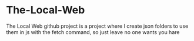 # The-Local-Web
 The Local Web github project is a project where I create json folders to use them in js with the fetch command,
 so just leave no one wants you hare
